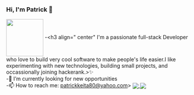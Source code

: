 ### Hi, I'm Patrick 👋

<a href="URL_REDIRECT" target="blank"><img align="center" src="URL_TO_YOUR_IMAGE" height="100" /></a>
-<h3 align=" center" I'm a passionate full-stack Developer who love to build very cool software to make people's life easier.I like experimenting with new technologies, building small projects, and occassionally joining hackerank.></h3>✨<br> 
-🌱 I’m currently looking for new opportunities<br>
-📫 How to reach me: patrickkeita80@yahoo.com>
<a href="https://github.com/anuraghazra/github-readme-stats">
  <img align="center" src="https://github-readme-stats.vercel.app/api/pin/?username=anuraghazra&repo=github-readme-stats" />
</a>
<a href="https://github.com/anuraghazra/convoychat">
  <img align="center" src="https://github-readme-stats.vercel.app/api/pin/?username=anuraghazra&repo=convoychat" />
</a>
